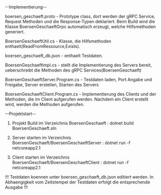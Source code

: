 
--Implementierung--

boersen_geschaeft.proto - Prototype class, dort werden der gRPC Service, Request Methoden und die
						  Response-Typen deklariert. Beim Build wird die Klasse BoersenGeschaeftGrpc
						  automatisch erzeugt, welche Hilfsmethoden generiert.
						  
						  
BoersenGeschaeftUtil.cs - Klasse, die Hilfsmethoden enthaelt(ReadFromRessource,Exists).

boersen_geschaeft_db.json - enthaelt Testdaten. 

BoersenGeschaeftImpl.cs - stellt die Implementierung des Servers bereit, ueberschreibt die
						  Methoden des gRPC Services(BoersenGeschaeft)
						  
BoersenGeschaeftServer.Program.cs - Testdaten laden, Port Angabe und Freigabe, 
									Server erstellen, Starten des Servers
									
BoersenGeschaeftClient.Program.cs - Implementierung des Clients und der Methoden, die im Client
									aufgerufen werden. Nachdem ein Client erstellt wird,
									werden die Methoden aufgerufen.
									
									
--Projektstart--									

1. Projekt Build im Verzeichnis BoersenGeschaeft : dotnet build BoersenGeschaeft.sln

2. Server starten im Verzeichnis BoersenGeschaeft/BoersenGeschaeftServer :  dotnet run -f netcoreapp2.1

3. Client starten im Verzeichnis BoersenGeschaeft/BoersenGeschaeftClient :  dotnet run -f netcoreapp2.1

!!! Testdaten koennen unter boersen_geschaeft_db.json editiert werden. In Abhaengigkeit vom Zeitstempel der Testdaten erfolgt die entsprechende Ausgabe !!!